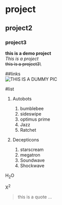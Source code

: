 # project
## project2
### project3

**this is a demo project**\
_This is a project_\
~~this is a project3~~\


##links\
![THIS IS A DUMMY PIC](https://myoctocat.com/assets/images/base-octocat.svg)

#list
1. Autobots
   1. bumblebee
   2. sideswipe
   3. optimus prime
   4. Jazz
   5. Ratchet
  
2. Decepticons
   1. starscream
   2. megatron
   3. Soundwave
   4. Shockwave
  
H<sub>2</sub>O

X<sup>2<sup/>
> this is a quote
...



